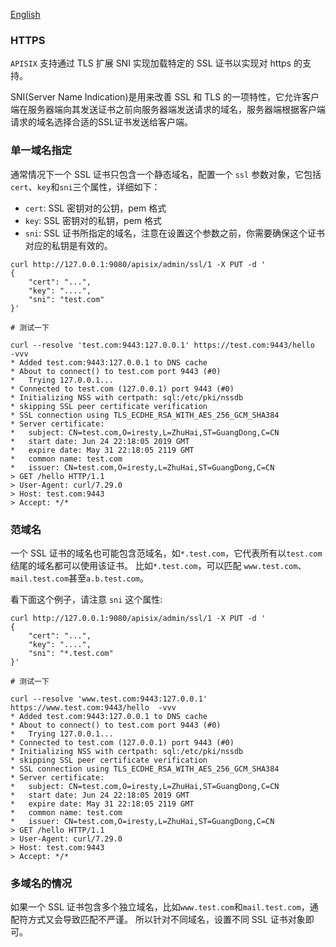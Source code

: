 [English](https.md)
### HTTPS

`APISIX` 支持通过 TLS 扩展 SNI 实现加载特定的 SSL 证书以实现对 https 的支持。

SNI(Server Name Indication)是用来改善 SSL 和 TLS 的一项特性，它允许客户端在服务器端向其发送证书之前向服务器端发送请求的域名，服务器端根据客户端请求的域名选择合适的SSL证书发送给客户端。

### 单一域名指定

通常情况下一个 SSL 证书只包含一个静态域名，配置一个 `ssl` 参数对象，它包括 `cert`、`key`和`sni`三个属性，详细如下：

* `cert`: SSL 密钥对的公钥，pem 格式
* `key`: SSL 密钥对的私钥，pem 格式
* `sni`: SSL 证书所指定的域名，注意在设置这个参数之前，你需要确保这个证书对应的私钥是有效的。

```shell
curl http://127.0.0.1:9080/apisix/admin/ssl/1 -X PUT -d '
{
    "cert": "...",
    "key": "....",
    "sni": "test.com"
}'

# 测试一下

curl --resolve 'test.com:9443:127.0.0.1' https://test.com:9443/hello  -vvv
* Added test.com:9443:127.0.0.1 to DNS cache
* About to connect() to test.com port 9443 (#0)
*   Trying 127.0.0.1...
* Connected to test.com (127.0.0.1) port 9443 (#0)
* Initializing NSS with certpath: sql:/etc/pki/nssdb
* skipping SSL peer certificate verification
* SSL connection using TLS_ECDHE_RSA_WITH_AES_256_GCM_SHA384
* Server certificate:
* 	subject: CN=test.com,O=iresty,L=ZhuHai,ST=GuangDong,C=CN
* 	start date: Jun 24 22:18:05 2019 GMT
* 	expire date: May 31 22:18:05 2119 GMT
* 	common name: test.com
* 	issuer: CN=test.com,O=iresty,L=ZhuHai,ST=GuangDong,C=CN
> GET /hello HTTP/1.1
> User-Agent: curl/7.29.0
> Host: test.com:9443
> Accept: */*
```

### 范域名

一个 SSL 证书的域名也可能包含范域名，如`*.test.com`，它代表所有以`test.com`结尾的域名都可以使用该证书。
比如`*.test.com`，可以匹配 `www.test.com`、`mail.test.com`甚至`a.b.test.com`。

看下面这个例子，请注意 `sni` 这个属性:

```shell
curl http://127.0.0.1:9080/apisix/admin/ssl/1 -X PUT -d '
{
    "cert": "...",
    "key": "....",
    "sni": "*.test.com"
}'

# 测试一下

curl --resolve 'www.test.com:9443:127.0.0.1' https://www.test.com:9443/hello  -vvv
* Added test.com:9443:127.0.0.1 to DNS cache
* About to connect() to test.com port 9443 (#0)
*   Trying 127.0.0.1...
* Connected to test.com (127.0.0.1) port 9443 (#0)
* Initializing NSS with certpath: sql:/etc/pki/nssdb
* skipping SSL peer certificate verification
* SSL connection using TLS_ECDHE_RSA_WITH_AES_256_GCM_SHA384
* Server certificate:
* 	subject: CN=test.com,O=iresty,L=ZhuHai,ST=GuangDong,C=CN
* 	start date: Jun 24 22:18:05 2019 GMT
* 	expire date: May 31 22:18:05 2119 GMT
* 	common name: test.com
* 	issuer: CN=test.com,O=iresty,L=ZhuHai,ST=GuangDong,C=CN
> GET /hello HTTP/1.1
> User-Agent: curl/7.29.0
> Host: test.com:9443
> Accept: */*
```

### 多域名的情况

如果一个 SSL 证书包含多个独立域名，比如`www.test.com`和`mail.test.com`，通配符方式又会导致匹配不严谨。
所以针对不同域名，设置不同 SSL 证书对象即可。

